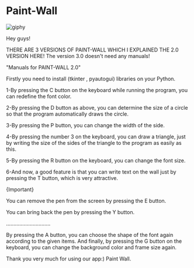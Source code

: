 # Paint-Wall

![giphy](https://user-images.githubusercontent.com/72028549/219853798-ce203700-8bbb-4cfd-8f71-4f289eb9cecc.gif)

Hey guys!

THERE ARE 3 VERSIONS OF PAINT-WALL WHICH I EXPLAINED THE 2.0 VERSION HERE!
The version 3.0 doesn't need any manuals!

"Manuals for PAINT-WALL 2.0"

Firstly you need to install (tkinter , pyautogui) libraries on your Python.

1-By pressing the C button on the keyboard while running the program, 
you can redefine the font color.

2-By pressing the D button as above, 
you can determine the size of a circle so that the program automatically draws the circle.

3-By pressing the P button, 
you can change the width of the side.

4-By pressing the number 3 on the keyboard, 
you can draw a triangle, just by writing the size of the sides of the triangle to the program as easily as this.

5-By pressing the R button on the keyboard, 
you can change the font size.

6-And now, 
a good feature is that you can write text on the wall just by pressing the T button, which is very attractive.


{Important}


You can remove the pen from the screen by pressing the E button.

You can bring back the pen by pressing the Y button.

..............................

By pressing the A button, you can choose the shape of the font again according to the given items. 
And finally, by pressing the G button on the keyboard, you can change the background color and frame size again.

Thank you very much for using our app:)
Paint Wall.
